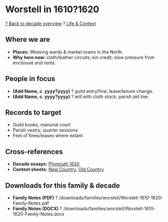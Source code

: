# Worstell in 1610?1620

[? Back to decade overview](../../../decades/1610-1620/1610-1620.md) ? [Life \& Context](../../../decades/1610-1620/1610-1620-life.md)

## Where we are

* **Places:** Weaving wards \& market towns in the North.
* **Why here now:** cloth/leather circuits; kin credit; slow pressure from enclosure and rents.

## People in focus

* **(Add Name, c. yyyy?yyyy)** ? guild entry/fine; lease/tenure change.
* **(Add Name, c. yyyy?yyyy)** ? will with cloth stock; parish aid line.

## Records to target

* Guild books; manorial court
* Parish vestry; quarter sessions
* Feet of fines/leases where extant

## Cross-references

* **Decade essays:** [Plymouth 1620](../../../decades/1610-1620/1620-Plymouth.md)
* **Context sheets:** [New Country](../../../decades/1610-1620/1610-1620-NewCountry.md), [Old Country](../../../decades/1610-1620/1610-1620-OldCountry.md)

## Downloads for this family \& decade

* **Family Notes (PDF)** ? /downloads/families/worstell/Worstell-1610-1620-Family-Notes.pdf
* **Family Notes (DOCX)** ? /downloads/families/worstell/Worstell-1610-1620-Family-Notes.docx
